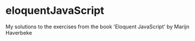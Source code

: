 # eloquentJavaScript
My solutions to the exercises from the book 'Eloquent JavaScript' by Marijn Haverbeke
